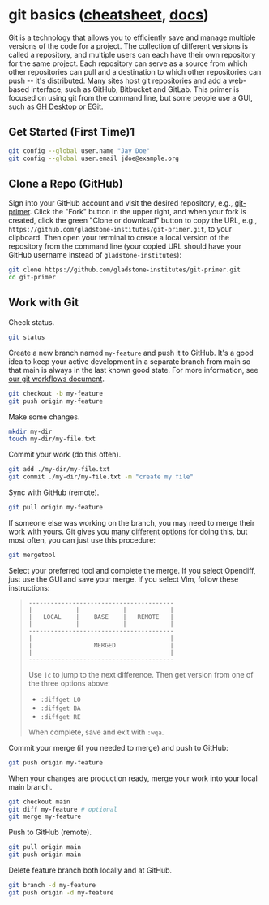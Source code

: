 # git basics ([cheatsheet](https://services.github.com/on-demand/downloads/github-git-cheat-sheet.pdf), [docs](https://git-scm.com/docs))
Git is a technology that allows you to efficiently save and manage multiple versions of the code for a project. The collection of different versions is called a repository, and multiple users can each have their own repository for the same project. Each repository can serve as a source from which other repositories can pull and a destination to which other repositories can push -- it's distributed. Many sites host git repositories and add a web-based interface, such as GitHub, Bitbucket and GitLab. This primer is focused on using git from the command line, but some people use a GUI, such as [GH Desktop](https://desktop.github.com/) or [EGit](http://www.eclipse.org/egit/).

## Get Started (First Time)1

```bash
git config --global user.name "Jay Doe"
git config --global user.email jdoe@example.org
```

## Clone a Repo (GitHub)
Sign into your GitHub account and visit the desired repository, e.g., [git-primer](https://github.com/gladstone-institutes/git-primer). Click the "Fork" button in the upper right, and when your fork is created, click the green "Clone or download" button to copy the URL, e.g., `https://github.com/gladstone-institutes/git-primer.git`, to your clipboard. Then open your terminal to create a local version of the repository from the command line (your copied URL should have your GitHub username instead of `gladstone-institutes`):

```bash
git clone https://github.com/gladstone-institutes/git-primer.git
cd git-primer
```

## Work with Git

Check status.
```bash
git status
```

Create a new branch named `my-feature` and push it to GitHub. It's a good idea to keep your active development in a separate branch from main so that main is always in the last known good state. For more information, see [our git workflows document](https://github.com/gladstone-institutes/git-primer/blob/main/workflows.md).
```bash
git checkout -b my-feature
git push origin my-feature
```

Make some changes.
```bash
mkdir my-dir
touch my-dir/my-file.txt
```

Commit your work (do this often).
```bash
git add ./my-dir/my-file.txt
git commit ./my-dir/my-file.txt -m "create my file"
```

Sync with GitHub (remote).
```bash
git pull origin my-feature
```

If someone else was working on the branch, you may need to merge their work with yours. Git gives you [many different options](https://git-scm.com/docs/merge-strategies) for doing this, but most often, you can just use this procedure:

```bash
git mergetool
```

Select your preferred tool and complete the merge. If you select Opendiff, just use the GUI and save your merge. If you select Vim, follow these instructions:

>```
> ----------------------------------------
> |            |            |            |
> |   LOCAL    |    BASE    |   REMOTE   |
> |            |            |            |
> ----------------------------------------
> |                                      |
> |                 MERGED               |
> |                                      |
> ----------------------------------------
>```
>
> Use `]c` to jump to the next difference. Then get version from one of the three options above:
> * `:diffget LO`
> * `:diffget BA`
> * `:diffget RE`
> 
> When complete, save and exit with `:wqa`.

Commit your merge (if you needed to merge) and push to GitHub:

```bash
git push origin my-feature
```

When your changes are production ready, merge your work into your local main branch.
```bash
git checkout main
git diff my-feature # optional
git merge my-feature
```

Push to GitHub (remote).
```bash
git pull origin main
git push origin main
```

Delete feature branch both locally and at GitHub.
```bash
git branch -d my-feature
git push origin -d my-feature
```
